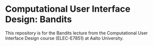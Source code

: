 # Computational User Interface Design: Bandits

This repository is for the Bandits lecture from the Computational User Interface Design course (ELEC-E7851) at Aalto University.
